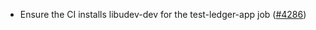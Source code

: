 - Ensure the CI installs libudev-dev for the test-ledger-app job
  ([\#4286](https://github.com/anoma/namada/pull/4286))